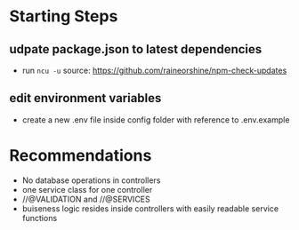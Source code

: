# Starting Steps

## udpate package.json to latest dependencies

-  run `ncu -u` source: https://github.com/raineorshine/npm-check-updates

## edit environment variables

-  create a new .env file inside config folder with reference to .env.example

# Recommendations

-  No database operations in controllers
-  one service class for one controller
-  //@VALIDATION and //@SERVICES
-  buiseness logic resides inside controllers with easily readable service functions
